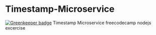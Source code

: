 # Timestamp-Microservice

[![Greenkeeper badge](https://badges.greenkeeper.io/mubaidr/Timestamp-Microservice.svg)](https://greenkeeper.io/)
Timestamp Microservice freecodecamp nodejs excercise
